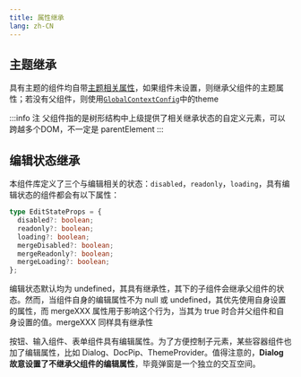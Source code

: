 ```yaml
---
title: 属性继承
lang: zh-CN
---
```


## 主题继承

具有主题的组件均自带[主题相关属性](/components/theme-provider/#主题属性)，如果组件未设置，则继承父组件的主题属性；若没有父组件，则使用[`GlobalContextConfig`](/components/context-config/)中的theme

:::info 注
父组件指的是树形结构中上级提供了相关继承状态的自定义元素，可以跨越多个DOM，不一定是 parentElement
:::

## 编辑状态继承

本组件库定义了三个与编辑相关的状态：`disabled`，`readonly`，`loading`，具有编辑状态的组件都会有以下属性：

```ts
type EditStateProps = {
  disabled?: boolean;
  readonly?: boolean;
  loading?: boolean;
  mergeDisabled?: boolean;
  mergeReadonly?: boolean;
  mergeLoading?: boolean;
};
```

编辑状态默认均为 undefined，其具有继承性，其下的子组件会继承父组件的状态。然而，当组件自身的编辑属性不为 null 或 undefined，其优先使用自身设置的属性，而 mergeXXX 属性用于影响这个行为，当其为 true 时合并父组件和自身设置的值。mergeXXX 同样具有继承性

按钮、输入组件、表单组件具有编辑属性。为了方便控制子元素，某些容器组件也加了编辑属性，比如 Dialog、DocPip、ThemeProvider。值得注意的，**Dialog 故意设置了不继承父组件的编辑属性**，毕竟弹窗是一个独立的交互空间。

<!-- @Code:editState -->

<!--this file is copied from Chinese md, remove this comment to update it, or it will be overwritten on next build-->